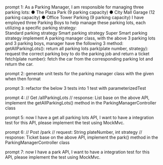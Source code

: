 prompt 1:
As a Parking Manager, I am responsible for managing three parking lots: ● The Plaza Park (9 parking capacity) ● City Mall Garage (12 parking capacity) ● Office Tower Parking (9 parking capacity) I have employed three Parking Boys to help manage these parking lots, each utilizing a specific parking strategy:  
Standard parking strategy
Smart parking strategy
Super Smart parking strategy
implement A parking manager class, with the above 3 parking lots and 3 parking boys, manager have the following 3 method: getAllParkingLots(): return all parking lots park(plate number, strategy): request the correct parking boy to do the parking job and return a ticket fetch(plate number): fetch the car from the corresponding parking lot and return the car.

prompt 2:
generate unit tests for the parking manager class with the given when then format

prompt 3:
refactor the below 3 tests into 1 test with parameterizedTest

prompt 4:
// Get /allParkingLots
// response: List<ParkingLot>
base on the above API, implement the getAllParkingLots() method in the ParkingManagerController class

prompt 5:
now I have a get all parking lots API, I want to have a integration test for this API, please implement the test using MockMvc.

prompt 6:
// Post /park
// request: String plateNumber, int strategy
// response: Ticket
base on the above API, implement the park() method in the ParkingManagerController class

prompt 7:
now I have a park API, I want to have a integration test for this API, please implement the test using MockMvc.